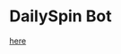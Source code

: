 # DailySpin Bot
[here](https://drive.google.com/drive/folders/1de7MVKo1JqI04xnw6GozPlaj1yUMsKyk?usp=sharing)
